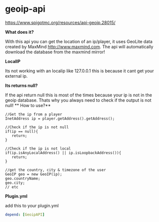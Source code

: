 # geoip-api
https://www.spigotmc.org/resources/api-geoip.28015/

**What does it?**

With this api you can get the location of an ip/player, it uses GeoLite data created by MaxMind http://www.maxmind.com. The api will automatically download the database from the maxmind mirror!

**LocalIP**

Its not working with an localip like 127.0.0.1 this is because it cant get your external ip.

**Its returns null?**

If the api return null this is most of the times because your ip is not in the geoip database. Thats why you always need to check if the output is not null!
**
How to use?**

    
    //Get the ip from a player
    InetAddress ip = player.getAddress().getAddress();
    
    //Check if the ip is not null
    if(ip == null){
       return;
    }
     
    //Check if the ip is not local    
    if(ip.isAnyLocalAddress() || ip.isLoopbackAddress()){
       return;
    }
    
    //get the country, city & timezone of the user
    GeoIP geo = new GeoIP(ip);
    geo.countryName;
    geo.city;
    // etc
    


**Plugin.yml**

add this to your plugin.yml
```yaml
depend: [GeoipAPI]
```
